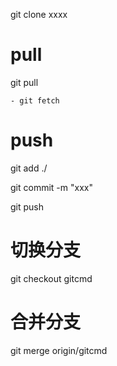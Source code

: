 git clone xxxx

# pull
git pull

    - git fetch

# push
git add ./

git commit -m "xxx"

git push

# 切换分支
git checkout gitcmd


# 合并分支
git merge origin/gitcmd